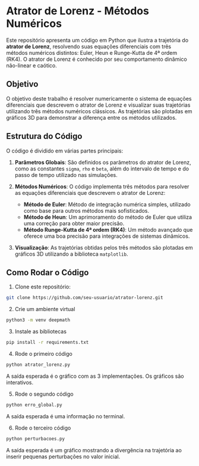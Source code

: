 # Atrator de Lorenz - Métodos Numéricos

Este repositório apresenta um código em Python que ilustra a trajetória do **atrator de Lorenz**, resolvendo suas equações diferenciais com três métodos numéricos distintos: Euler, Heun e Runge-Kutta de 4ª ordem (RK4). O atrator de Lorenz é conhecido por seu comportamento dinâmico não-linear e caótico.
## Objetivo

O objetivo deste trabalho é resolver numericamente o sistema de equações diferenciais que descrevem o atrator de Lorenz e visualizar suas trajetórias utilizando três métodos numéricos clássicos. As trajetórias são plotadas em gráficos 3D para demonstrar a diferença entre os métodos utilizados.

## Estrutura do Código

O código é dividido em várias partes principais:

1. **Parâmetros Globais**: São definidos os parâmetros do atrator de Lorenz, como as constantes `sigma`, `rho` e `beta`, além do intervalo de tempo e do passo de tempo utilizado nas simulações.

2. **Métodos Numéricos**: O código implementa três métodos para resolver as equações diferenciais que descrevem o atrator de Lorenz:
   - **Método de Euler**: Método de integração numérica simples, utilizado como base para outros métodos mais sofisticados.
   - **Método de Heun**: Um aprimoramento do método de Euler que utiliza uma correção para obter maior precisão.
   - **Método Runge-Kutta de 4ª ordem (RK4)**: Um método avançado que oferece uma boa precisão para integrações de sistemas dinâmicos.

3. **Visualização**: As trajetórias obtidas pelos três métodos são plotadas em gráficos 3D utilizando a biblioteca `matplotlib`.

## Como Rodar o Código

1. Clone este repositório:

```bash
git clone https://github.com/seu-usuario/atrator-lorenz.git
```
2. Crie um ambiente virtual

```bash
python3 -m venv deepmath
```

3. Instale as bibliotecas

```bash
pip install -r requirements.txt
```

4. Rode o primeiro código

```bash
python atrator_lorenz.py

```
A saída esperada é o gráfico com as 3 implementações. Os gráficos são interativos.

5. Rode o segundo código

```bash
python erro_global.py
```

A saída esperada é uma informação no terminal.

6. Rode o terceiro código

```bash
python perturbacoes.py
```

A saída esperada é um gráfico mostrando a divergência na trajetória ao inserir pequenas perturbações no valor inicial.
